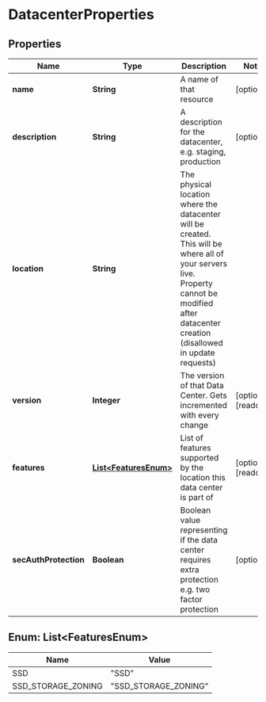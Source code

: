 

# DatacenterProperties

## Properties

| Name | Type | Description | Notes |
| ------------ | ------------- | ------------- | ------------- |
| **name** | **String** | A name of that resource |  [optional] |
| **description** | **String** | A description for the datacenter, e.g. staging, production |  [optional] |
| **location** | **String** | The physical location where the datacenter will be created. This will be where all of your servers live. Property cannot be modified after datacenter creation (disallowed in update requests) |  |
| **version** | **Integer** | The version of that Data Center. Gets incremented with every change |  [optional] [readonly] |
| **features** | [**List&lt;FeaturesEnum&gt;**](#List&lt;FeaturesEnum&gt;) | List of features supported by the location this data center is part of |  [optional] [readonly] |
| **secAuthProtection** | **Boolean** | Boolean value representing if the data center requires extra protection e.g. two factor protection |  [optional] |



## Enum: List&lt;FeaturesEnum&gt;

| Name | Value |
| ---- | -----
| SSD | &quot;SSD&quot; |
| SSD_STORAGE_ZONING | &quot;SSD_STORAGE_ZONING&quot; |



